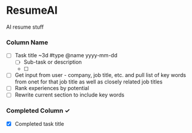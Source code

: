 # ResumeAI
AI resume stuff

### Column Name
- [ ] Task title ~3d #type @name yyyy-mm-dd 
  - [ ] Sub-task or description  
  - [ ] 
- [ ] Get input from user - company, job title, etc. and pull list of key words from onet for that job title as well as closely related job titles
- [ ] Rank experiences by potential
- [ ] Rewrite current section to include key words

### Completed Column ✓
- [x] Completed task title  
